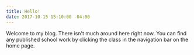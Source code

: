 ```yaml
---
title: Hello!
date: 2017-10-15 15:10:00 -04:00
---
```


Welcome to my blog. There isn't much around here right now. You can find any published school work by clicking the class in the navigation bar on the home page.